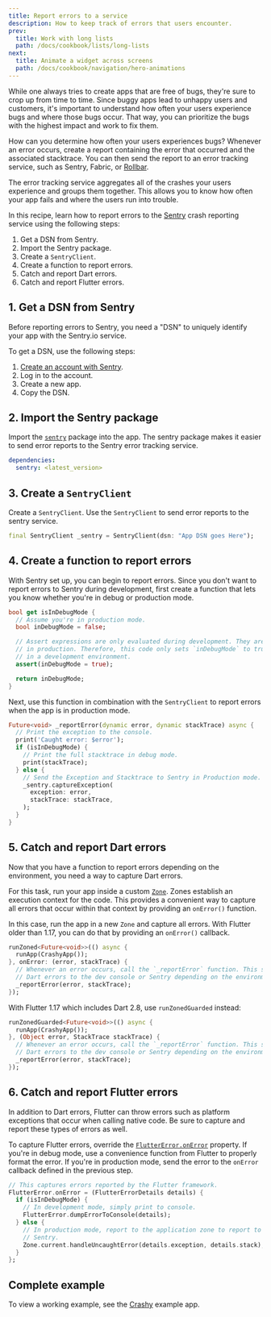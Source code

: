 ```yaml
---
title: Report errors to a service
description: How to keep track of errors that users encounter.
prev:
  title: Work with long lists
  path: /docs/cookbook/lists/long-lists
next:
  title: Animate a widget across screens
  path: /docs/cookbook/navigation/hero-animations
---
```


While one always tries to create apps that are free of bugs,
they're sure to crop up from time to time.
Since buggy apps lead to unhappy users and customers,
it's important to understand how often your users
experience bugs and where those bugs occur.
That way, you can prioritize the bugs with the
highest impact and work to fix them.

How can you determine how often your users experiences bugs?
Whenever an error occurs, create a report containing the
error that occurred and the associated stacktrace.
You can then send the report to an error tracking
service, such as Sentry, Fabric, or [Rollbar][].

The error tracking service aggregates all of the crashes your users
experience and groups them together. This allows you to know how often your
app fails and where the users run into trouble.

In this recipe, learn how to report errors to the
[Sentry][] crash reporting service using
the following steps:

  1. Get a DSN from Sentry.
  2. Import the Sentry package.
  3. Create a `SentryClient`.
  4. Create a function to report errors.
  5. Catch and report Dart errors.
  6. Catch and report Flutter errors.

## 1. Get a DSN from Sentry

Before reporting errors to Sentry, you need a "DSN" to uniquely identify
your app with the Sentry.io service.

To get a DSN, use the following steps:

  1. [Create an account with Sentry][].
  2. Log in to the account.
  3. Create a new app.
  4. Copy the DSN.

## 2. Import the Sentry package

Import the [`sentry`][] package into the app.
The sentry package makes it easier to send
error reports to the Sentry error tracking service.

```yaml
dependencies:
  sentry: <latest_version>
```

## 3. Create a `SentryClient`

Create a `SentryClient`. Use the `SentryClient` to send
error reports to the sentry service.

<!-- skip -->
```dart
final SentryClient _sentry = SentryClient(dsn: "App DSN goes Here");
```

## 4. Create a function to report errors

With Sentry set up, you can begin to report errors. Since you don't want to
report errors to Sentry during development, first create a function that
lets you know whether you're in debug or production mode.

<!-- skip -->
```dart
bool get isInDebugMode {
  // Assume you're in production mode.
  bool inDebugMode = false;

  // Assert expressions are only evaluated during development. They are ignored
  // in production. Therefore, this code only sets `inDebugMode` to true
  // in a development environment.
  assert(inDebugMode = true);

  return inDebugMode;
}
```

Next, use this function in combination with the `SentryClient` to report
errors when the app is in production mode.

<!-- skip -->
```dart
Future<void> _reportError(dynamic error, dynamic stackTrace) async {
  // Print the exception to the console.
  print('Caught error: $error');
  if (isInDebugMode) {
    // Print the full stacktrace in debug mode.
    print(stackTrace);
  } else {
    // Send the Exception and Stacktrace to Sentry in Production mode.
    _sentry.captureException(
      exception: error,
      stackTrace: stackTrace,
    );
  }
}
```

## 5. Catch and report Dart errors

Now that you have a function to report errors depending on the environment,
you need a way to capture Dart errors.

For this task, run your app inside a custom [`Zone`][].
Zones establish an execution context for the code.
This provides a convenient way to capture all errors
that occur within that context by providing an `onError()`
function.

In this case, run the app in a new `Zone` and capture all errors.
With Flutter older than 1.17, you can do that by
providing an `onError()` callback.

<!-- skip -->
```dart
runZoned<Future<void>>(() async {
  runApp(CrashyApp());
}, onError: (error, stackTrace) {
  // Whenever an error occurs, call the `_reportError` function. This sends
  // Dart errors to the dev console or Sentry depending on the environment.
  _reportError(error, stackTrace);
});
```

With Flutter 1.17 which includes Dart 2.8, use `runZonedGuarded` instead:

<!-- skip -->
```dart
runZonedGuarded<Future<void>>(() async {
  runApp(CrashyApp());
}, (Object error, StackTrace stackTrace) {
  // Whenever an error occurs, call the `_reportError` function. This sends
  // Dart errors to the dev console or Sentry depending on the environment.
  _reportError(error, stackTrace);
});
```

## 6. Catch and report Flutter errors

In addition to Dart errors, Flutter can throw errors such as
platform exceptions that occur when calling native code. Be sure to
capture and report these types of errors as well.

To capture Flutter errors,
override the [`FlutterError.onError`][] property.
If you're in debug mode, use a convenience function
from Flutter to properly format the error.
If you're in production mode, send the error to the
`onError` callback defined in the previous step.

<!-- skip -->
```dart
// This captures errors reported by the Flutter framework.
FlutterError.onError = (FlutterErrorDetails details) {
  if (isInDebugMode) {
    // In development mode, simply print to console.
    FlutterError.dumpErrorToConsole(details);
  } else {
    // In production mode, report to the application zone to report to
    // Sentry.
    Zone.current.handleUncaughtError(details.exception, details.stack);
  }
};
```

## Complete example

To view a working example,
see the [Crashy][] example app.


[Crashy]: {{site.github}}/flutter/crashy
[Create an account with Sentry]: https://sentry.io/signup/
[`FlutterError.onError`]: {{site.api}}/flutter/foundation/FlutterError/onError.html
[Rollbar]: https://rollbar.com/
[Sentry]: https://sentry.io/welcome/
[`sentry`]: {{site.pub-pkg}}/sentry
[`Zone`]: {{site.api}}/flutter/dart-async/Zone-class.html
